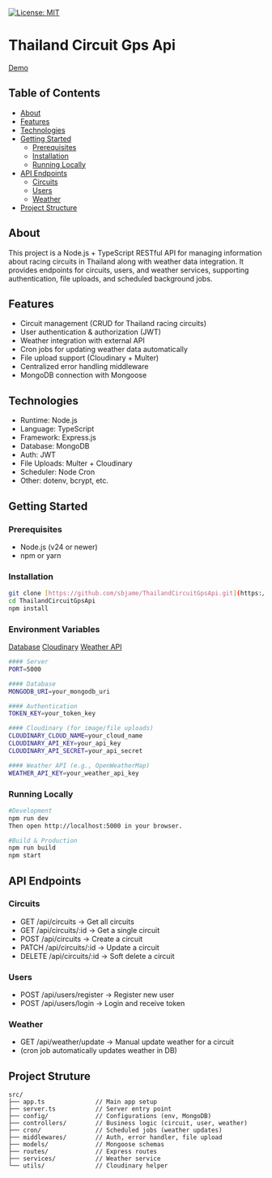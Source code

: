 [![License: MIT](https://img.shields.io/badge/License-MIT-blue)](https://opensource.org/licenses/MIT)

# Thailand Circuit Gps Api

[Demo](https://thailandcircuitgpsapi.onrender.com)

## Table of Contents
- [About](#about)
- [Features](#features)
- [Technologies](#technologies)
- [Getting Started](#getting-started)
  - [Prerequisites](#prerequisites)
  - [Installation](#installation)
  - [Running Locally](#running-locally)
- [API Endpoints](#apiendpoint)
  - [Circuits](#circuits)
  - [Users](#users)
  - [Weather](#weather)
- [Project Structure](#project-structure)

## About
This project is a Node.js + TypeScript RESTful API for managing information about racing circuits in Thailand along with weather data integration.
It provides endpoints for circuits, users, and weather services, supporting authentication, file uploads, and scheduled background jobs.

## Features
- Circuit management (CRUD for Thailand racing circuits)
- User authentication & authorization (JWT)
- Weather integration with external API
- Cron jobs for updating weather data automatically
- File upload support (Cloudinary + Multer)
- Centralized error handling middleware
- MongoDB connection with Mongoose

## Technologies
- Runtime: Node.js
- Language: TypeScript
- Framework: Express.js
- Database: MongoDB
- Auth: JWT
- File Uploads: Multer + Cloudinary
- Scheduler: Node Cron
- Other: dotenv, bcrypt, etc.

## Getting Started

### Prerequisites
- Node.js (v24 or newer)
- npm or yarn

### Installation
```bash
git clone [https://github.com/sbjame/ThailandCircuitGpsApi.git](https://github.com/sbjame/ThailandCircuitGpsApi.git)
cd ThailandCircuitGpsApi
npm install
```
### Environment Variables
[Database](https://www.mongodb.com)
[Cloudinary](https://cloudinary.com/home)
[Weather API](https://www.weatherapi.com)
```bash
#### Server
PORT=5000

#### Database
MONGODB_URI=your_mongodb_uri

#### Authentication
TOKEN_KEY=your_token_key

#### Cloudinary (for image/file uploads)
CLOUDINARY_CLOUD_NAME=your_cloud_name
CLOUDINARY_API_KEY=your_api_key
CLOUDINARY_API_SECRET=your_api_secret

#### Weather API (e.g., OpenWeatherMap)
WEATHER_API_KEY=your_weather_api_key
```

### Running Locally
```bash
#Development
npm run dev
Then open http://localhost:5000 in your browser.

#Build & Production
npm run build
npm start
```

## API Endpoints
### Circuits
- GET /api/circuits → Get all circuits
- GET /api/circuits/:id → Get a single circuit
- POST /api/circuits → Create a circuit
- PATCH /api/circuits/:id → Update a circuit
- DELETE /api/circuits/:id → Soft delete a circuit
  
### Users
- POST /api/users/register → Register new user
- POST /api/users/login → Login and receive token

### Weather
- GET /api/weather/update → Manual update weather for a circuit
- (cron job automatically updates weather in DB)

## Project Struture
```text
src/
├── app.ts              // Main app setup
├── server.ts           // Server entry point
├── config/             // Configurations (env, MongoDB)
├── controllers/        // Business logic (circuit, user, weather)
├── cron/               // Scheduled jobs (weather updates)
├── middlewares/        // Auth, error handler, file upload
├── models/             // Mongoose schemas
├── routes/             // Express routes
├── services/           // Weather service
└── utils/              // Cloudinary helper
```
